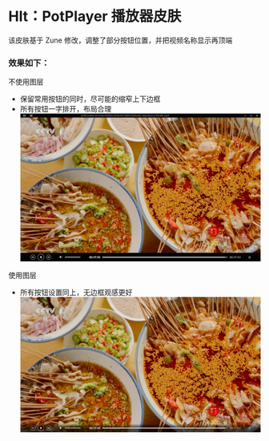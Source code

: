 # Hlt：PotPlayer 播放器皮肤  
该皮肤基于 Zune 修改，调整了部分按钮位置，并把视频名称显示再顶端
### 效果如下：  
不使用图层  
- 保留常用按钮的同时，尽可能的缩窄上下边框
- 所有按钮一字排开，布局合理  
![](https://github.com/leaicc/Image/blob/main/Hlt/SP20211113212100.jpg)
    
使用图层  
- 所有按钮设置同上，无边框观感更好
![](https://github.com/leaicc/Image/blob/main/Hlt/SP20211113215614.jpg)
